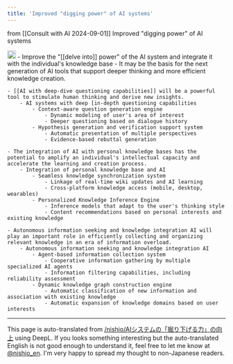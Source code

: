 ```yaml
---
title: 'Improved "digging power" of AI systems'
---
```


from  [[Consult with AI 2024-09-01]]
Improved "digging power" of AI systems

<img src='https://scrapbox.io/api/pages/nishio-en/claude/icon' alt='claude.icon' height="19.5"/>
- Improve the "[[delve into]] power" of the AI system and integrate it with the individual's knowledge base
    - It may be the basis for the next generation of AI tools that support deeper thinking and more efficient knowledge creation.

    - [[AI with deep-dive questioning capabilities]] will be a powerful tool to stimulate human thinking and derive new insights.
        - AI systems with deep [in-depth questioning capabilities
            - Context-aware question generation engine
                - Dynamic modeling of user's area of interest
                - Deeper questioning based on dialogue history
            - Hypothesis generation and verification support system
                - Automatic presentation of multiple perspectives
                - Evidence-based rebuttal generation

    - The integration of AI with personal knowledge bases has the potential to amplify an individual's intellectual capacity and accelerate the learning and creation process.
        - Integration of personal knowledge base and AI
            - Seamless knowledge synchronization system
                - Linkage of real-time wiki updates and AI learning
                - Cross-platform knowledge access (mobile, desktop, wearables)
            - Personalized Knowledge Inference Engine
                - Inference models that adapt to the user's thinking style
                - Content recommendations based on personal interests and existing knowledge

    - Autonomous information seeking and knowledge integration AI will play an important role in efficiently collecting and organizing relevant knowledge in an era of information overload.
        - Autonomous information seeking and knowledge integration AI
            - Agent-based information collection system
                - Cooperative information gathering by multiple specialized AI agents
                - Information filtering capabilities, including reliability assessment
            - Dynamic knowledge graph construction engine
                - Automatic classification of new information and association with existing knowledge
                - Automatic expansion of knowledge domains based on user interests

---
This page is auto-translated from [/nishio/AIシステムの「掘り下げる力」の向上](https://scrapbox.io/nishio/AIシステムの「掘り下げる力」の向上) using DeepL. If you looks something interesting but the auto-translated English is not good enough to understand it, feel free to let me know at [@nishio_en](https://twitter.com/nishio_en). I'm very happy to spread my thought to non-Japanese readers.